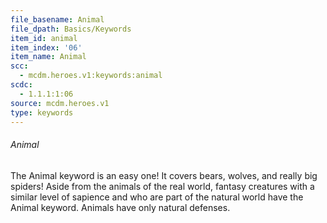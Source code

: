 ```yaml
---
file_basename: Animal
file_dpath: Basics/Keywords
item_id: animal
item_index: '06'
item_name: Animal
scc:
  - mcdm.heroes.v1:keywords:animal
scdc:
  - 1.1.1:1:06
source: mcdm.heroes.v1
type: keywords
---
```


###### Animal

The Animal keyword is an easy one! It covers bears, wolves, and really big spiders! Aside from the animals of the real world, fantasy creatures with a similar level of sapience and who are part of the natural world have the Animal keyword. Animals have only natural defenses.
